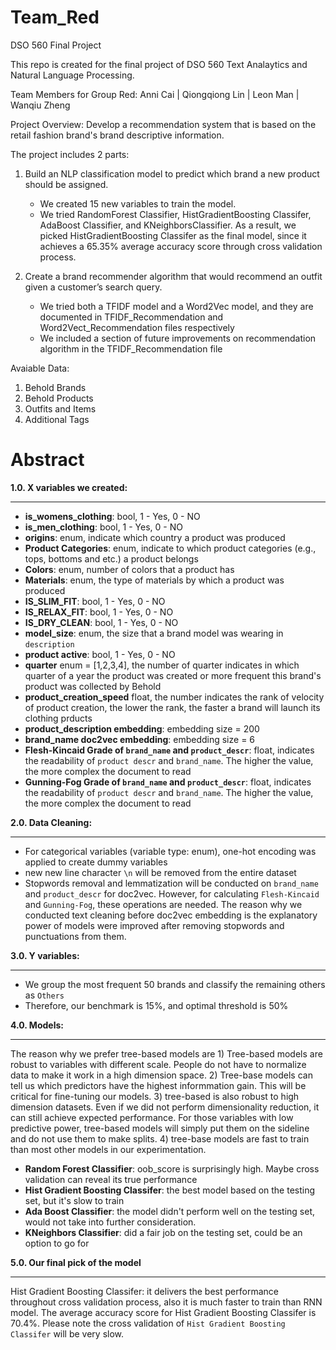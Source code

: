 # Team_Red
DSO 560 Final Project

This repo is created for the final project of DSO 560 Text Analaytics and Natural Language Processing. 

Team Members for Group Red:
Anni Cai | Qiongqiong Lin | Leon Man | Wanqiu Zheng

Project Overview:
Develop a recommendation system that is based on the retail fashion brand's brand descriptive information.

The project includes 2 parts:
1. Build an NLP classification model to predict which brand a new product should be assigned.
   - We created 15 new variables to train the model.
   - We tried RandomForest Classifier, HistGradientBoosting Classifer, AdaBoost Classifier, and KNeighborsClassifier. As a result, we picked HistGradientBoosting        Classifer as the final model, since it achieves a 65.35% average accuracy score through cross validation process.
 
2. Create a brand recommender algorithm that would recommend an outfit given a customer’s search query.
   - We tried both a TFIDF model and a Word2Vec model, and they are documented in TFIDF_Recommendation and Word2Vect_Recommendation files respectively
   - We included a section of future improvements on recommendation algorithm in the TFIDF_Recommendation file

Avaiable Data:
1. Behold Brands
2. Behold Products
3. Outfits and Items
4. Additional Tags

# Abstract

**1.0. X variables we created:**
********************
*   **is_womens_clothing**: bool, 1 - Yes, 0 - NO
*   **is_men_clothing**: bool, 1 - Yes, 0 - NO
*   **origins**: enum, indicate which country a product was produced
*   **Product Categories**: enum, indicate to which product categories (e.g., tops, bottoms and etc.) a product belongs
*   **Colors**: enum, number of colors that a product has 
*   **Materials**: enum, the type of materials by which a product was produced
*   **IS_SLIM_FIT**: bool, 1 - Yes, 0 - NO
*   **IS_RELAX_FIT**: bool, 1 - Yes, 0 - NO
*   **IS_DRY_CLEAN**: bool, 1 - Yes, 0 - NO
*   **model_size**: enum, the size that a brand model was wearing in `description`
*   **product active**: bool, 1 - Yes, 0 - NO
*   **quarter** enum = [1,2,3,4], the number of quarter indicates in which quarter of a year the product was created or more frequent this brand's product was collected by Behold
*   **product_creation_speed** float, the number indicates the rank of velocity of product creation, the lower the rank, the faster a brand will launch its clothing prducts
*   **product_description embedding**: embedding size = 200
*   **brand_name doc2vec embedding**: embedding size = 6 
*   **Flesh-Kincaid Grade of `brand_name` and `product_descr`**: float, indicates the readability of `product descr` and `brand_name`. The higher the value, the more complex the document to read
*   **Gunning-Fog Grade of `brand_name` and `product_descr`**: float, indicates the readability of `product descr` and `brand_name`. The higher the value, the more complex the document to read

**2.0. Data Cleaning:**
********************
- For categorical variables (variable type: enum), one-hot encoding was applied to create dummy variables
- new new line character `\n` will be removed from the entire dataset 
- Stopwords removal and lemmatization will be conducted on `brand_name` and `product_descr` for doc2vec. However, for calculating `Flesh-Kincaid` and `Gunning-Fog`, these operations are needed. The reason why we conducted text cleaning before doc2vec embedding is the explanatory power of models were improved after removing stopwords and punctuations from them.

**3.0. Y variables:**
********************
*   We group the most frequent 50 brands and classify the remaining others as `Others`
*   Therefore, our benchmark is 15%, and optimal threshold is 50%

**4.0. Models:**
********************
The reason why we prefer tree-based models are 1) Tree-based models are robust to variables with different scale. People do not have to normalize data to make it work in a high dimension space. 2) Tree-base models can tell us which predictors have the highest informmation gain. This will be critical for fine-tuning our models. 3) tree-based is also robust to high dimension datasets. Even if we did not perform dimensionality reduction, it can still achieve expected performance. For those variables with low predictive power, tree-based models will simply put them on the sideline and do not use them to make splits. 4) tree-base models are fast to train than most other models in our experimentation.

*   **Random Forest Classifier**: oob_score is surprisingly high. Maybe cross validation can reveal its true performance
*   **Hist Gradient Boosting Classifer**: the best model based on the testing set, but it's slow to train
*   **Ada Boost Classifier**: the model didn't perform well on the testing set, would not take into further consideration.
*   **KNeighbors Classifier**: did a fair job on the testing set, could be an option to go for

**5.0. Our final pick of the model**
********************
Hist Gradient Boosting Classifer: it delivers the best performance throughout cross validation process, also it is much faster to train than RNN model. The average accuracy score for Hist Gradient Boosting Classifer is 70.4%. Please note the cross validation of `Hist Gradient Boosting Classifer` will be very slow.















